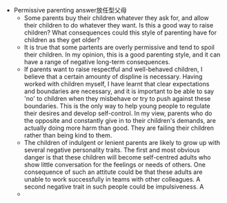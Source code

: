 - Permissive parenting answer放任型父母
	- Some parents buy their children whatever they ask for, and allow their children to do whatever they want. Is this a good way to raise children? What consequences could this style of parenting have for children as they get older?
	- It is true that some partents are overly permissive and tend to spoil their children. In my opinion, this is a good parenting style, and it can have a range of negative long-term consequences.
	- If parents want to raise respectful and well-behaved children, I believe that a certain amounty of displine is necessary. Having worked with children myself, I have learnt that clear expectations and boundaries are necessary, and it is important to be able to say 'no' to children when they misbehave or try to push against these boundaries. This is the only way to help young people to regulate their desires and develop self-control. In my view, parents who do the opposite and constantly give in to their children's demands, are actually doing more harm than good. They are failing their children rather than being kind to them.
	- The children of indulgent or lenient parents are likely to grow up with several negative personality traits. The first and most obvious danger is that these children will become self-centred adults who show little conversation for the feelings or needs of others. One consequence of such an attitute could be that these adults are unable to work successfully in teams with other colleagues. A second negative trait in such people could be impulsiveness. A
	-